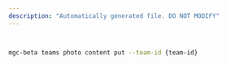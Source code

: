 ```yaml
---
description: "Automatically generated file. DO NOT MODIFY"
---
```


```bash


mgc-beta teams photo content put --team-id {team-id}

```